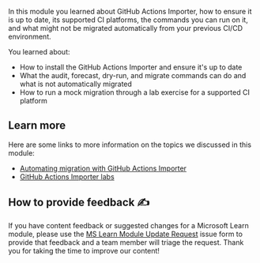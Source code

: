 In this module you learned about GitHub Actions Importer, how to ensure it is up to date, its supported CI platforms, the commands you can run on it, and what might not be migrated automatically from your previous CI/CD environment.

You learned about:
- How to install the GitHub Actions Importer and ensure it's up to date
- What the audit, forecast, dry-run, and migrate commands can do and what is not automatically migrated
- How to run a mock migration through a lab exercise for a supported CI platform

## Learn more

Here are some links to more information on the topics we discussed in this module:
- [Automating migration with GitHub Actions Importer](https://docs.github.com/en/actions/migrating-to-github-actions/automating-migration-with-github-actions-importer)
- [GitHub Actions Importer labs](https://github.com/actions/importer-labs/tree/main#readme)

## How to provide feedback ✍️

If you have content feedback or suggested changes for a Microsoft Learn module, please use the [MS Learn Module Update Request](https://github.com/githubpartners/microsoft-learn/issues/new/choose) issue form to provide that feedback and a team member will triage the request. Thank you for taking the time to improve our content! 
